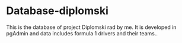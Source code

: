 # Database-diplomski
This is the database of project Diplomski rad by me. It is developed in pgAdmin and data includes formula 1 drivers and their teams.. 
